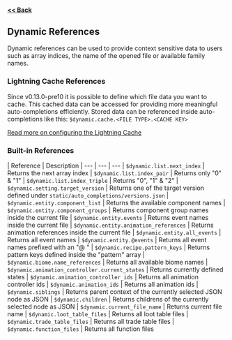#### [<< Back](https://github.com/solvedDev/bridge./blob/master/plugins/getting-started.md)
## Dynamic References
Dynamic references can be used to provide context sensitive data to users such as array indices, the name of the opened file or available family names.

### Lightning Cache References
Since v0.13.0-pre10 it is possible to define which file data you want to cache. This cached data can be accessed for providing more meaningful auto-completions efficiently. Stored data can be referenced inside auto-completions like this: ```$dynamic.cache.<FILE TYPE>.<CACHE KEY>```

[Read more on configuring the Lightning Cache](https://github.com/solvedDev/bridge./blob/master/plugins/lightning_cache.md)

### Built-in References
| Reference | Description 
| --- | --- | ---
| ```$dynamic.list.next_index``` | Returns the next array index
| ```$dynamic.list.index_pair``` | Returns only "0" & "1"
| ```$dynamic.list.index_triple``` | Returns "0", "1" & "2"
| ```$dynamic.setting.target_version``` | Returns one of the target version defined under ```static/auto_completions/versions.json```
| ```$dynamic.entity.component_list``` | Returns the available component names
| ```$dynamic.entity.component_groups``` | Returns component group names inside the current file
| ```$dynamic.entity.events``` | Returns event names inside the current file
| ```$dynamic.entity.animation_references``` | Returns animation references inside the current file
| ```$dynamic.entity.all_events``` | Returns all event names
| ```$dynamic.entity.@events``` | Returns all event names prefixed with an "@ "
| ```$dynamic.recipe.pattern_keys``` | Returns pattern keys defined inside the "pattern" array
| ```$dynamic.biome.name_references``` | Returns all available biome names
| ```$dynamic.animation_controller.current_states``` | Returns currently defined states
| ```$dynamic.animation_controller_ids``` | Returns all animation controller ids
| ```$dynamic.animation_ids``` | Returns all animation ids
|  ```$dynamic.siblings``` | Returns parent context of the currently selected JSON node as JSON
|  ```$dynamic.children``` | Returns childrens of the currently selected node as JSON
|  ```$dynamic.current_file_name``` | Returns current file name
|  ```$dynamic.loot_table_files``` | Returns all loot table files
|  ```$dynamic.trade_table_files``` | Returns all trade table files
|  ```$dynamic.function_files``` | Returns all function files